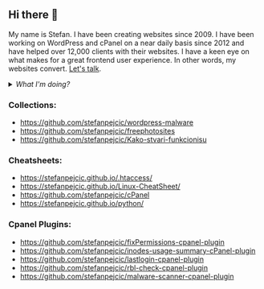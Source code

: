
## Hi there 👋
My name is Stefan. I have been creating websites since 2009. I have been working on WordPress and cPanel on a near daily basis since 2012 and have helped over 12,000 clients with their websites. I have a keen eye on what makes for a great frontend user experience. In other words, my websites convert. [Let's talk](mailto:pejcha1994@gmail.com).

<details><summary><em>What I'm doing?</em></summary>

  
  ✔️ Coding <a href="https://cpanelplugins.com/" target="_blank" rel="noopener">cPanel plugins</a> 🥳

  ✔️ Writing guides on how to solve common cPanel and Linux problems at <a href="https://pcx3.com/">PC✗3</a> 📝

  ✔️ Writing WordPress tutorials and instructions for advanced users at <a href="https://wpxss.com/">WP✗SS</a> 📝

  ✔️ Keeping myself up-to-date with the latest programming methodologies and concepts.

</details>

### Collections:
- https://github.com/stefanpejcic/wordpress-malware
- https://github.com/stefanpejcic/freephotosites
- https://github.com/stefanpejcic/Kako-stvari-funkcionisu

### Cheatsheets:
- https://stefanpejcic.github.io/.htaccess/
- https://stefanpejcic.github.io/Linux-CheatSheet/
- https://github.com/stefanpejcic/cPanel
- https://stefanpejcic.github.io/python/


### Cpanel Plugins:
- https://github.com/stefanpejcic/fixPermissions-cpanel-plugin
- https://github.com/stefanpejcic/inodes-usage-summary-cPanel-plugin
- https://github.com/stefanpejcic/lastlogin-cpanel-plugin
- https://github.com/stefanpejcic/rbl-check-cpanel-plugin
- https://github.com/stefanpejcic/malware-scanner-cpanel-plugin


<!--
**stefanpejcic/stefanpejcic** is a ✨ _special_ ✨ repository because its `README.md` (this file) appears on your GitHub profile

Here are some ideas to get you started:

- 🔭 I’m currently working on ...
- 🌱 I’m currently learning ...
- 👯 I’m looking to collaborate on ...
- 🤔 I’m looking for help with ...
- 💬 Ask me about ...
- 📫 How to reach me: ...
- 😄 Pronouns: ...
- ⚡ Fun fact: ...


<details><summary><em>My Principle</em></summary>
  <em>🧠 Never Stop Learning! 🏁</em>
</details>

<details><summary><em>My Core Values</em></summary>

  ✅ Enthusiastic and highly passionate full-stack developer.

  ✅ Experience building complex and scalable PHP applications, online communities, SaaS and modern CMS from scratch.

  ✅ Strong knowledge in design patterns (GRASP, Factory, Strategy, Observer, DI, MVC, ADR, ...).

  ✅ Clean Code, DRY and SOLID principles are a second nature to me.

  ✅ Push a lot of focus, perseverance, and knowledge to accomplish as best I can a new project from scratch.

  ✅ Passion for writing secure, testable and scalable applications, following the best coding practices.

  ✅ Love sharing knowledge ➕ helping others.

  ✅ Learning is my core value. Developing new skills on a daily basis is essential to me.

  ✅ Comfortable working with Agile methodologies such as Scrum and Kanban.

</details>

<details><summary><em>What I'm doing?</em></summary>

  ✔️ Coding <a href="#" target="_blank" rel="noopener">exciting projects</a> 🥳

  ✔️ Writing interesting posts at <a href="#">ajde</a> 📝

  ✔️ Drinking coffes/teas ☕️ and eating vegan healthy food 🥕

  ✔️ Listening to Audible and Podcasts 🎧 when walking 🐾

  ✔️ Keeping myself up-to-date with the latest programming methodologies and concepts (thanks to amazing video courses I regularly purchase 🤗).

</details>-->
